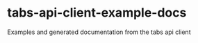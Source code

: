 tabs-api-client-example-docs
============================

Examples and generated documentation from the tabs api client
